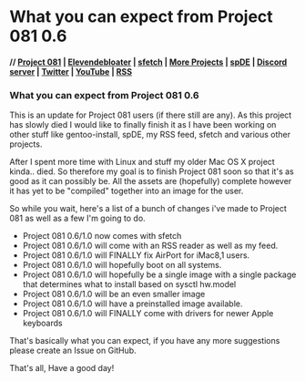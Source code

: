 # What you can expect from Project 081 0.6

#### // [Project 081](https://p081.github.io) | [Elevendebloater](https://spdgmr.github.io/elevendebloater) | [sfetch](https://spdgmr.github.io/sfetch) | [More Projects](https://spdgmr.github.io/projects) | [spDE](https://speedie-de.github.io) | [Discord server](https://ffdiscord.github.io) | [Twitter](https://nitter.net/spdgmr) | [YouTube](https://invidious.namazso.eu/speedie) | [RSS](https://raw.githubusercontent.com/spdgmr/posts/main/rss.xml)

### What you can expect from Project 081 0.6

This is an update for Project 081 users (if there still are any). As this project has slowly died I would like to finally finish it as I have been working on other
stuff like gentoo-install, spDE, my RSS feed, sfetch and various other projects.

After I spent more time with Linux and stuff my older Mac OS X project kinda.. died. So therefore my goal is to finish Project 081 soon so that it's as good as it
can possibly be. All the assets are (hopefully) complete however it has yet to be "compiled" together into an image for the user.

So while you wait, here's a list of a bunch of changes i've made to Project 081 as well as a few I'm going to do.

- Project 081 0.6/1.0 now comes with sfetch
- Project 081 0.6/1.0 will come with an RSS reader as well as my feed.
- Project 081 0.6/1.0 will FINALLY fix AirPort for iMac8,1 users.
- Project 081 0.6/1.0 will hopefully boot on all systems.
- Project 081 0.6/1.0 will hopefully be a single image with a single package that determines what to install based on sysctl hw.model
- Project 081 0.6/1.0 will be an even smaller image
- Project 081 0.6/1.0 will have a preinstalled image available.
- Project 081 0.6/1.0 will FINALLY come with drivers for newer Apple keyboards

That's basically what you can expect, if you have any more suggestions please create an Issue on GitHub.

That's all, Have a good day!
